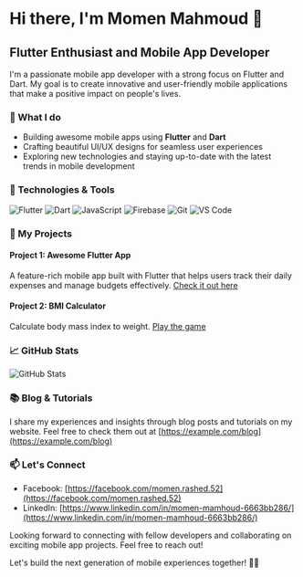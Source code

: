 # Hi there, I'm Momen Mahmoud 👋

## Flutter Enthusiast and Mobile App Developer

I'm a passionate mobile app developer with a strong focus on Flutter and Dart. My goal is to create innovative and user-friendly mobile applications that make a positive impact on people's lives.

### 🚀 What I do

- Building awesome mobile apps using **Flutter** and **Dart**
- Crafting beautiful UI/UX designs for seamless user experiences
- Exploring new technologies and staying up-to-date with the latest trends in mobile development

### 🔧 Technologies & Tools

![Flutter](https://img.shields.io/badge/Flutter-2.2-blue?logo=flutter&logoColor=white&style=flat)
![Dart](https://img.shields.io/badge/Dart-2.13-blue?logo=dart&logoColor=white&style=flat)
![JavaScript](https://img.shields.io/badge/JavaScript-ES6-yellow?logo=javascript&logoColor=white&style=flat)
![Firebase](https://img.shields.io/badge/Firebase-5C6EE6?logo=firebase&logoColor=white&style=flat)
![Git](https://img.shields.io/badge/Git-F05032?logo=git&logoColor=white&style=flat)
![VS Code](https://img.shields.io/badge/VS%20Code-007ACC?logo=visual-studio-code&logoColor=white&style=flat)

### 📱 My Projects

#### Project 1: Awesome Flutter App
A feature-rich mobile app built with Flutter that helps users track their daily expenses and manage budgets effectively. [Check it out here](https://github.com/momen-mahmoud/goat_app)



#### Project 2: BMI Calculator
Calculate body mass index to weight. [Play the game](https://github.com/momen-mahmoud/BMI-Calculator)



### 📈 GitHub Stats

![GitHub Stats](https://github-readme-stats.vercel.app/api?username=momen-mahmoud&show_icons=true&count_private=true)


### 📚 Blog & Tutorials

I share my experiences and insights through blog posts and tutorials on my website. Feel free to check them out at [https://example.com/blog](https://example.com/blog)

### 📫 Let's Connect

- Facebook: [https://facebook.com/momen.rashed.52](https://facebook.com/momen.rashed.52)
- LinkedIn: [https://www.linkedin.com/in/momen-mamhoud-6663bb286/](https://www.linkedin.com/in/momen-mamhoud-6663bb286/)


Looking forward to connecting with fellow developers and collaborating on exciting mobile app projects. Feel free to reach out!

Let's build the next generation of mobile experiences together! 📱💡
